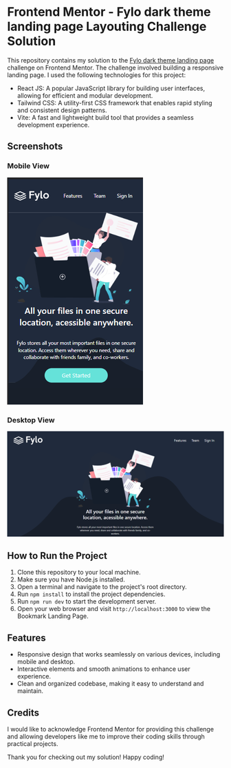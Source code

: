 # Frontend Mentor - Fylo dark theme landing page Layouting Challenge Solution

This repository contains my solution to the [Fylo dark theme landing page](https://www.frontendmentor.io/challenges/fylo-dark-theme-landing-page-5ca5f2d21e82137ec91a50fd) challenge on Frontend Mentor. The challenge involved building a responsive landing page. I used the following technologies for this project:

- React JS: A popular JavaScript library for building user interfaces, allowing for efficient and modular development.
- Tailwind CSS: A utility-first CSS framework that enables rapid styling and consistent design patterns.
- Vite: A fast and lightweight build tool that provides a seamless development experience.

## Screenshots

### Mobile View
![Bookmark Landing Page - Mobile View](/screenshots/Fylo-Mobile.png)

### Desktop View
![Bookmark Landing Page - Desktop View](/screenshots/Fylo-Desktop.png)

## How to Run the Project

1. Clone this repository to your local machine.
2. Make sure you have Node.js installed.
3. Open a terminal and navigate to the project's root directory.
4. Run `npm install` to install the project dependencies.
5. Run `npm run dev` to start the development server.
6. Open your web browser and visit `http://localhost:3000` to view the Bookmark Landing Page.

## Features

- Responsive design that works seamlessly on various devices, including mobile and desktop.
- Interactive elements and smooth animations to enhance user experience.
- Clean and organized codebase, making it easy to understand and maintain.

## Credits

I would like to acknowledge Frontend Mentor for providing this challenge and allowing developers like me to improve their coding skills through practical projects.

Thank you for checking out my solution! Happy coding!
